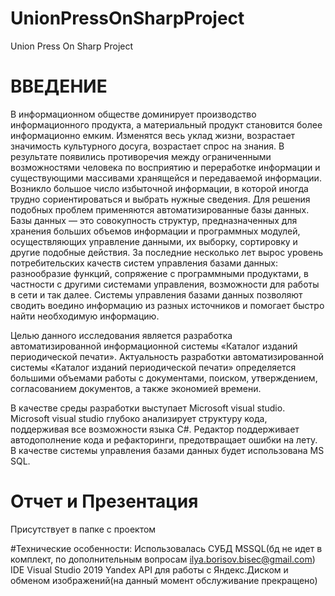 # UnionPressOnSharpProject
Union Press On Sharp Project

# ВВЕДЕНИЕ
В информационном обществе доминирует производство информационного продукта, а материальный продукт становится более информационно емким. Изменятся весь уклад жизни, возрастает значимость культурного досуга, возрастает спрос на знания. В результате появились противоречия между ограниченными возможностями человека по восприятию и переработке информации и существующими массивами хранящейся и передаваемой информации. Возникло большое число избыточной информации, в которой иногда трудно сориентироваться и выбрать нужные сведения.
Для решения подобных проблем применяются автоматизированные базы данных. Базы данных — это совокупность структур, предназначенных для хранения больших объемов информации и программных модулей, осуществляющих управление данными, их выборку, сортировку и другие подобные действия.
За последние несколько лет вырос уровень потребительских качеств систем управления базами данных: разнообразие функций, сопряжение с программными продуктами, в частности с другими системами управления, возможности для работы в сети и так далее. Системы управления базами данных позволяют сводить воедино информацию из разных источников и помогает быстро найти необходимую информацию.

Целью данного исследования является разработка автоматизированной информационной системы «Каталог изданий периодической печати».
Актуальность разработки автоматизированной системы «Каталог изданий периодической печати» определяется большими объемами работы с документами, поиском, утверждением, согласованием документов, а также экономией времени. 

В качестве среды разработки выступает Microsoft visual studio. Microsoft visual studio глубоко анализирует структуру кода, поддерживая все возможности языка C#. Редактор поддерживает автодополнение кода и рефакторинги, предотвращает ошибки на лету.
В качестве системы управления базами данных будет использована MS SQL.  

# Отчет и Презентация
Присутствует в папке с проектом

#Технические особенности:
Использовалась СУБД MSSQL(бд не идет в комплект, по дополнительным вопросам ilya.borisov.bisec@gmail.com)
IDE Visual Studio 2019
Yandex API для работы с Яндекс.Диском и обменом изображений(на данный момент обслуживание прекращено)


